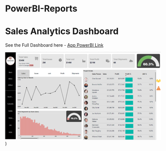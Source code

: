 # PowerBI-Reports
# Sales Analytics Dashboard
See the Full Dashboard here - [App PowerBI Link](https://app.powerbi.com/view?r=eyJrIjoiMjNhOGIxNTMtNjFjZS00NmFmLTgzMmUtNjYxNWVlYTI0M2EwIiwidCI6ImZjYmVkZGI2LWIyYmMtNDIzYy05NDFjLThhZWUyZTM3YjRkZCJ9&embedImagePlaceholder=true)

![Dashboard Image](https://github.com/Sonali-Kaleshwar/PowerBI-Reports/blob/15b826e00669fbf4d7b849f9b3769d64de367bbe/Screenshot%202025-01-11%20213246.png))
